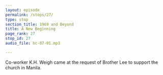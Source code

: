 ```yaml
---
layout: episode
permalink: /stops/27/
type: stop
section_title: 1969 and Beyond
title: A New Beginning
page_rank: 27
stop_id: 27
audio_file: hc-07-01.mp3

---
```


Co-worker K.H. Weigh came at the request of Brother Lee to support the church in Manila.

<!---
同工魏光禧受到李弟兄的要求前來扶持馬尼拉召會。
-->

<!--- TRANSCRIPT
While the enemy utilized man’s flesh to carry out damaging work, the Lord, in His sovereignty, performed a sanctifying work. During the turmoil, Brother K.H. Weigh (also known as Weigh Kwang-hsi), a co-worker trained under Watchman Nee who eventually served in Hong Kong, was greatly used by the Lord to supply and support the excommunicated elders in Manila. Recognizing his spiritual capacity, Brother Witness Lee personally requested Brother Weigh to go and provide help to the church in Manila during those turbulent days. 
-->